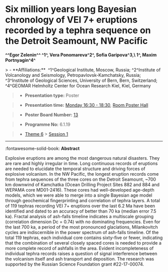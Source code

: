 # Six million years long Bayesian chronology of VEI 7+ eruptions recorded by a tephra sequence on the Detroit Seamount, NW Pacific

**^^Egor Zelenin^^ ^1^, Vera Ponomareva^2^, Sofia Garipova^3,\ 1^, Maxim Portnyagin^4^**

<!-- more -->> - **Affiliations:**  ^1^Geological Institute, Moscow, Russia; ^2^Institute of Volcanology and Seismology, Petropavlovsk-Kamchatsky, Russia; ^3^Institute of Geological Sciences, University of Bern, Bern, Switzerland; ^4^GEOMAR Helmholtz Center for Ocean Research Kiel, Kiel, Germany 

> - **Presentation type:** Poster

> - **Presentation time:** [Monday 16:30 - 18:30](../sessions_comparison.md#__tabbed_1_6), [Room Poster Hall](../maps_venue.md#__tabbed_1_1)

> - **Poster Board Number:** [13](../map_poster_boards.md#monday)

> - **Programme No:** 6.1.19

> - [Theme 6](../theme6.md) > [Session 1](../sessions/session-6-1.md)

--- 

:fontawesome-solid-book: **Abstract**

Explosive eruptions are among the most dangerous natural disasters. They are rare and highly irregular in time. Long continuous records of eruptions are needed to elucidate the temporal structure and driving forces of explosive volcanism. In the NW Pacific, the longest eruption records come from tephra sequences of the three cores on the Detroit Seamount, ~700 km downwind of Kamchatka (Ocean Drilling Project Sites 882 and 884 and WEPAMA core MD01-2416). These cores had well-developed age-depth models, which we were able to merge into a single Bayesian age model through geochemical fingerprinting and correlation of tephra layers. A total of 119 tephras recording VEI 7+ eruptions over the last 6.2 Ma have been identified and dated to an accuracy of better than 70 ka (median error 7.5 ka). Fractal analysis of ash-falls timeline indicates a multiscale grouping (correlation dimension Dc = 0.74) with no dominating frequencies. Even for the last 700 ka, a period of the most pronounced glaciations, Milankovitch cycles are indiscernible in the power spectrum of ash-falls timeline. Of the total 119 tephras, each individual core contains sixty-five or fewer, indicating that the combination of several closely spaced cores is needed to provide a more complete record of ashfalls in the area. Evident incompleteness of individual tephra records raises a question of signal interference between the volcanism itself and ash transport and deposition. The research was supported by the Russian Science Foundation grant #22-17-00074.

